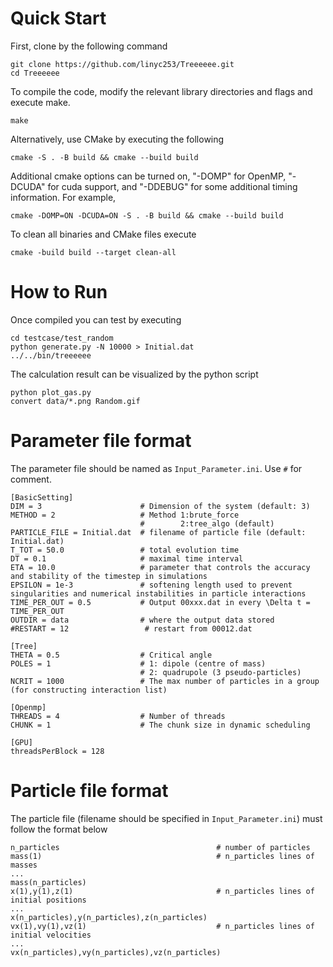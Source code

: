 # Quick Start
First, clone by the following command
```
git clone https://github.com/linyc253/Treeeeee.git
cd Treeeeee
```
To compile the code, modify the relevant library directories and flags and execute make.
```
make
```
Alternatively, use CMake by executing the following
```
cmake -S . -B build && cmake --build build
```
Additional cmake options can be turned on, "-DOMP" for OpenMP, "-DCUDA" for cuda support, and "-DDEBUG" for some additional timing information. For example, 
```
cmake -DOMP=ON -DCUDA=ON -S . -B build && cmake --build build
```
To clean all binaries and CMake files execute
```
cmake -build build --target clean-all
```

# How to Run
Once compiled you can test by executing
```
cd testcase/test_random
python generate.py -N 10000 > Initial.dat
../../bin/treeeeee
```
The calculation result can be visualized by the python script
```
python plot_gas.py
convert data/*.png Random.gif
```
# Parameter file format
The parameter file should be named as `Input_Parameter.ini`. Use `#` for comment.
```
[BasicSetting]
DIM = 3                      # Dimension of the system (default: 3)
METHOD = 2                   # Method 1:brute_force 
                             #        2:tree_algo (default)
PARTICLE_FILE = Initial.dat  # filename of particle file (default: Initial.dat)
T_TOT = 50.0                 # total evolution time
DT = 0.1                     # maximal time interval
ETA = 10.0                   # parameter that controls the accuracy and stability of the timestep in simulations
EPSILON = 1e-3               # softening length used to prevent singularities and numerical instabilities in particle interactions
TIME_PER_OUT = 0.5           # Output 00xxx.dat in every \Delta t = TIME_PER_OUT
OUTDIR = data                # where the output data stored
#RESTART = 12                 # restart from 00012.dat

[Tree]
THETA = 0.5                  # Critical angle
POLES = 1                    # 1: dipole (centre of mass)
                             # 2: quadrupole (3 pseudo-particles)
NCRIT = 1000                 # The max number of particles in a group (for constructing interaction list)

[Openmp]
THREADS = 4                  # Number of threads
CHUNK = 1                    # The chunk size in dynamic scheduling

[GPU]
threadsPerBlock = 128
```
# Particle file format
The particle file (filename should be specified in `Input_Parameter.ini`) must follow the format below
```
n_particles                                   # number of particles
mass(1)                                       # n_particles lines of masses
...
mass(n_particles)
x(1),y(1),z(1)                                # n_particles lines of initial positions
...
x(n_particles),y(n_particles),z(n_particles)
vx(1),vy(1),vz(1)                             # n_particles lines of initial velocities
...
vx(n_particles),vy(n_particles),vz(n_particles)
```
